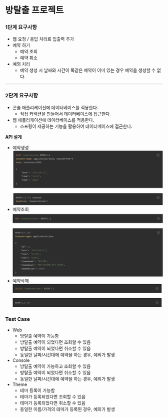 # 방탈출 프로젝트

### 1단계 요구사항

* 웹 요청 / 응답 처리로 입출력 추가
* 예약 하기
  * 예약 조회
  * 예약 취소
* 예외 처리
  * 예약 생성 시 날짜와 시간이 똑같은 예약이 이미 있는 경우 예약을 생성할 수 없다.
---------------------------------------------------------------
### 2단계 요구사항
* 콘솔 애플리케이션에 데이터베이스를 적용한다.
  * 직접 커넥션을 만들어서 데이터베이스에 접근한다.
* 웹 애플리케이션에 데이터베이스를 적용한다.
  * 스프링이 제공하는 기능을 활용하여 데이터베이스에 접근한다.


**API 설계**
* 예약생성
![reserve_create.png](./reserve_create.png)
* 예약조회
![reserve_search.png](./reserve_search.png)
* 예약삭제
![reserve_delete.png](./reserve_delete.png)


### Test Case
* Web
  * 방탈출 예약이 가능함
  * 방탈출 예약이 되었다면 조회할 수 있음
  * 방탈출 예약이 되었다면 취소할 수 있음
  * 동일한 날짜/시간대에 예약을 하는 경우, 예외가 발생
* Console
  * 방탈출 예약이 가능하고 조회할 수 있음
  * 방탈출 예약이 되었다면 취소할 수 있음
  * 동일한 날짜/시간대에 예약을 하는 경우, 예외가 발생
* Theme
  * 테마 등록이 가능함
  * 테마가 등록되었다면 조회할 수 있음
  * 테마가 등록되었다면 취소할 수 있음
  * 동일한 이름/가격의 테마가 등록된 경우, 예외가 발생
